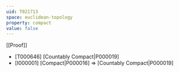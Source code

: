 ```yaml
---
uid: T021713
space: euclidean-topology
property: compact
value: false
---
```

[[Proof]]

* [T000646] [Countably Compact|P000019]
* [I000001] [Compact|P000016] => [Countably Compact|P000019]

